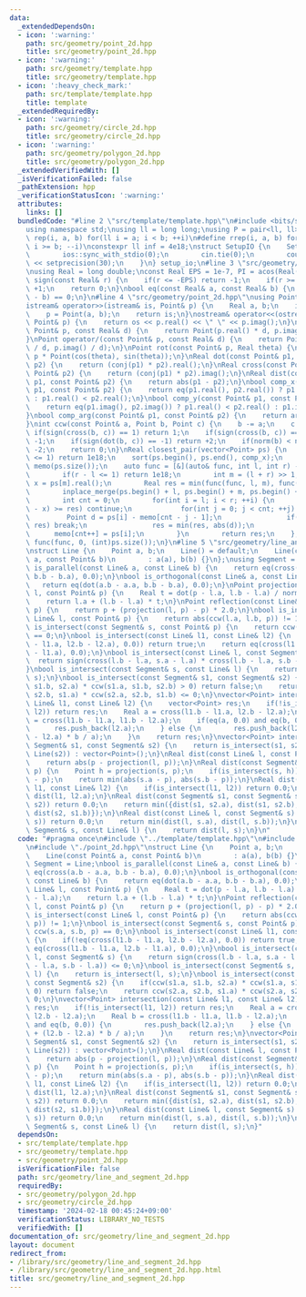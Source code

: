 ```yaml
---
data:
  _extendedDependsOn:
  - icon: ':warning:'
    path: src/geometry/point_2d.hpp
    title: src/geometry/point_2d.hpp
  - icon: ':warning:'
    path: src/geometry/template.hpp
    title: src/geometry/template.hpp
  - icon: ':heavy_check_mark:'
    path: src/template/template.hpp
    title: template
  _extendedRequiredBy:
  - icon: ':warning:'
    path: src/geometry/circle_2d.hpp
    title: src/geometry/circle_2d.hpp
  - icon: ':warning:'
    path: src/geometry/polygon_2d.hpp
    title: src/geometry/polygon_2d.hpp
  _extendedVerifiedWith: []
  _isVerificationFailed: false
  _pathExtension: hpp
  _verificationStatusIcon: ':warning:'
  attributes:
    links: []
  bundledCode: "#line 2 \"src/template/template.hpp\"\n#include <bits/stdc++.h>\n\
    using namespace std;\nusing ll = long long;\nusing P = pair<ll, ll>;\n#define\
    \ rep(i, a, b) for(ll i = a; i < b; ++i)\n#define rrep(i, a, b) for(ll i = a;\
    \ i >= b; --i)\nconstexpr ll inf = 4e18;\nstruct SetupIO {\n    SetupIO() {\n\
    \        ios::sync_with_stdio(0);\n        cin.tie(0);\n        cout << fixed\
    \ << setprecision(30);\n    }\n} setup_io;\n#line 3 \"src/geometry/template.hpp\"\
    \nusing Real = long double;\nconst Real EPS = 1e-7, PI = acos(Real(-1.0));\nint\
    \ sign(const Real& r) {\n    if(r <= -EPS) return -1;\n    if(r >= +EPS) return\
    \ +1;\n    return 0;\n}\nbool eq(const Real& a, const Real& b) {\n    return sign(a\
    \ - b) == 0;\n}\n#line 4 \"src/geometry/point_2d.hpp\"\nusing Point = complex<Real>;\n\
    istream& operator>>(istream& is, Point& p) {\n    Real a, b;\n    is >> a >> b;\n\
    \    p = Point(a, b);\n    return is;\n}\nostream& operator<<(ostream& os, const\
    \ Point& p) {\n    return os << p.real() << \" \" << p.imag();\n}\nPoint operator*(const\
    \ Point& p, const Real& d) {\n    return Point(p.real() * d, p.imag() * d);\n\
    }\nPoint operator/(const Point& p, const Real& d) {\n    return Point(p.real()\
    \ / d, p.imag() / d);\n}\nPoint rot(const Point& p, Real theta) {\n    return\
    \ p * Point(cos(theta), sin(theta));\n}\nReal dot(const Point& p1, const Point&\
    \ p2) {\n    return (conj(p1) * p2).real();\n}\nReal cross(const Point& p1, const\
    \ Point& p2) {\n    return (conj(p1) * p2).imag();\n}\nReal dist(const Point&\
    \ p1, const Point& p2) {\n    return abs(p1 - p2);\n}\nbool comp_x(const Point&\
    \ p1, const Point& p2) {\n    return eq(p1.real(), p2.real()) ? p1.imag() < p2.imag()\
    \ : p1.real() < p2.real();\n}\nbool comp_y(const Point& p1, const Point& p2) {\n\
    \    return eq(p1.imag(), p2.imag()) ? p1.real() < p2.real() : p1.imag() < p2.imag();\n\
    }\nbool comp_arg(const Point& p1, const Point& p2) {\n    return arg(p1) < arg(p2);\n\
    }\nint ccw(const Point& a, Point b, Point c) {\n    b -= a;\n    c -= a;\n   \
    \ if(sign(cross(b, c)) == 1) return 1;\n    if(sign(cross(b, c)) == -1) return\
    \ -1;\n    if(sign(dot(b, c)) == -1) return +2;\n    if(norm(b) < norm(c)) return\
    \ -2;\n    return 0;\n}\nReal closest_pair(vector<Point> ps) {\n    if((int)ps.size()\
    \ <= 1) return 1e18;\n    sort(ps.begin(), ps.end(), comp_x);\n    vector<Point>\
    \ memo(ps.size());\n    auto func = [&](auto& func, int l, int r) -> Real {\n\
    \        if(r - l <= 1) return 1e18;\n        int m = (l + r) >> 1;\n        Real\
    \ x = ps[m].real();\n        Real res = min(func(func, l, m), func(func, m, r));\n\
    \        inplace_merge(ps.begin() + l, ps.begin() + m, ps.begin() + r, comp_y);\n\
    \        int cnt = 0;\n        for(int i = l; i < r; ++i) {\n            if(abs(ps[i].real()\
    \ - x) >= res) continue;\n            for(int j = 0; j < cnt; ++j) {\n       \
    \         Point d = ps[i] - memo[cnt - j - 1];\n                if(d.imag() >=\
    \ res) break;\n                res = min(res, abs(d));\n            }\n      \
    \      memo[cnt++] = ps[i];\n        }\n        return res;\n    };\n    return\
    \ func(func, 0, (int)ps.size());\n}\n#line 5 \"src/geometry/line_and_segment_2d.hpp\"\
    \nstruct Line {\n    Point a, b;\n    Line() = default;\n    Line(const Point&\
    \ a, const Point& b)\n        : a(a), b(b) {}\n};\nusing Segment = Line;\nbool\
    \ is_parallel(const Line& a, const Line& b) {\n    return eq(cross(a.b - a.a,\
    \ b.b - b.a), 0.0);\n}\nbool is_orthogonal(const Line& a, const Line& b) {\n \
    \   return eq(dot(a.b - a.a, b.b - b.a), 0.0);\n}\nPoint projection(const Line&\
    \ l, const Point& p) {\n    Real t = dot(p - l.a, l.b - l.a) / norm(l.b - l.a);\n\
    \    return l.a + (l.b - l.a) * t;\n}\nPoint reflection(const Line& l, const Point&\
    \ p) {\n    return p + (projection(l, p) - p) * 2.0;\n}\nbool is_intersect(const\
    \ Line& l, const Point& p) {\n    return abs(ccw(l.a, l.b, p)) != 1;\n}\nbool\
    \ is_intersect(const Segment& s, const Point& p) {\n    return ccw(s.a, s.b, p)\
    \ == 0;\n}\nbool is_intersect(const Line& l1, const Line& l2) {\n    if(!eq(cross(l1.b\
    \ - l1.a, l2.b - l2.a), 0.0)) return true;\n    return eq(cross(l1.b - l1.a, l2.b\
    \ - l1.a), 0.0);\n}\nbool is_intersect(const Line& l, const Segment& s) {\n  \
    \  return sign(cross(l.b - l.a, s.a - l.a) * cross(l.b - l.a, s.b - l.a)) <= 0;\n\
    }\nbool is_intersect(const Segment& s, const Line& l) {\n    return is_intersect(l,\
    \ s);\n}\nbool is_intersect(const Segment& s1, const Segment& s2) {\n    if(ccw(s1.a,\
    \ s1.b, s2.a) * ccw(s1.a, s1.b, s2.b) > 0) return false;\n    return ccw(s2.a,\
    \ s2.b, s1.a) * ccw(s2.a, s2.b, s1.b) <= 0;\n}\nvector<Point> intersection(const\
    \ Line& l1, const Line& l2) {\n    vector<Point> res;\n    if(!is_intersect(l1,\
    \ l2)) return res;\n    Real a = cross(l1.b - l1.a, l2.b - l2.a);\n    Real b\
    \ = cross(l1.b - l1.a, l1.b - l2.a);\n    if(eq(a, 0.0) and eq(b, 0.0)) {\n  \
    \      res.push_back(l2.a);\n    } else {\n        res.push_back(l2.a + (l2.b\
    \ - l2.a) * b / a);\n    }\n    return res;\n}\nvector<Point> intersection(const\
    \ Segment& s1, const Segment& s2) {\n    return is_intersect(s1, s2) ? intersection(Line(s1),\
    \ Line(s2)) : vector<Point>();\n}\nReal dist(const Line& l, const Point& p) {\n\
    \    return abs(p - projection(l, p));\n}\nReal dist(const Segment& s, const Point&\
    \ p) {\n    Point h = projection(s, p);\n    if(is_intersect(s, h)) return abs(h\
    \ - p);\n    return min(abs(s.a - p), abs(s.b - p));\n}\nReal dist(const Line&\
    \ l1, const Line& l2) {\n    if(is_intersect(l1, l2)) return 0.0;\n    return\
    \ dist(l1, l2.a);\n}\nReal dist(const Segment& s1, const Segment& s2) {\n    if(is_intersect(s1,\
    \ s2)) return 0.0;\n    return min({dist(s1, s2.a), dist(s1, s2.b), dist(s2, s1.a),\
    \ dist(s2, s1.b)});\n}\nReal dist(const Line& l, const Segment& s) {\n    if(is_intersect(l,\
    \ s)) return 0.0;\n    return min(dist(l, s.a), dist(l, s.b));\n}\nReal dist(const\
    \ Segment& s, const Line& l) {\n    return dist(l, s);\n}\n"
  code: "#pragma once\n#include \"../template/template.hpp\"\n#include \"./template.hpp\"\
    \n#include \"./point_2d.hpp\"\nstruct Line {\n    Point a, b;\n    Line() = default;\n\
    \    Line(const Point& a, const Point& b)\n        : a(a), b(b) {}\n};\nusing\
    \ Segment = Line;\nbool is_parallel(const Line& a, const Line& b) {\n    return\
    \ eq(cross(a.b - a.a, b.b - b.a), 0.0);\n}\nbool is_orthogonal(const Line& a,\
    \ const Line& b) {\n    return eq(dot(a.b - a.a, b.b - b.a), 0.0);\n}\nPoint projection(const\
    \ Line& l, const Point& p) {\n    Real t = dot(p - l.a, l.b - l.a) / norm(l.b\
    \ - l.a);\n    return l.a + (l.b - l.a) * t;\n}\nPoint reflection(const Line&\
    \ l, const Point& p) {\n    return p + (projection(l, p) - p) * 2.0;\n}\nbool\
    \ is_intersect(const Line& l, const Point& p) {\n    return abs(ccw(l.a, l.b,\
    \ p)) != 1;\n}\nbool is_intersect(const Segment& s, const Point& p) {\n    return\
    \ ccw(s.a, s.b, p) == 0;\n}\nbool is_intersect(const Line& l1, const Line& l2)\
    \ {\n    if(!eq(cross(l1.b - l1.a, l2.b - l2.a), 0.0)) return true;\n    return\
    \ eq(cross(l1.b - l1.a, l2.b - l1.a), 0.0);\n}\nbool is_intersect(const Line&\
    \ l, const Segment& s) {\n    return sign(cross(l.b - l.a, s.a - l.a) * cross(l.b\
    \ - l.a, s.b - l.a)) <= 0;\n}\nbool is_intersect(const Segment& s, const Line&\
    \ l) {\n    return is_intersect(l, s);\n}\nbool is_intersect(const Segment& s1,\
    \ const Segment& s2) {\n    if(ccw(s1.a, s1.b, s2.a) * ccw(s1.a, s1.b, s2.b) >\
    \ 0) return false;\n    return ccw(s2.a, s2.b, s1.a) * ccw(s2.a, s2.b, s1.b) <=\
    \ 0;\n}\nvector<Point> intersection(const Line& l1, const Line& l2) {\n    vector<Point>\
    \ res;\n    if(!is_intersect(l1, l2)) return res;\n    Real a = cross(l1.b - l1.a,\
    \ l2.b - l2.a);\n    Real b = cross(l1.b - l1.a, l1.b - l2.a);\n    if(eq(a, 0.0)\
    \ and eq(b, 0.0)) {\n        res.push_back(l2.a);\n    } else {\n        res.push_back(l2.a\
    \ + (l2.b - l2.a) * b / a);\n    }\n    return res;\n}\nvector<Point> intersection(const\
    \ Segment& s1, const Segment& s2) {\n    return is_intersect(s1, s2) ? intersection(Line(s1),\
    \ Line(s2)) : vector<Point>();\n}\nReal dist(const Line& l, const Point& p) {\n\
    \    return abs(p - projection(l, p));\n}\nReal dist(const Segment& s, const Point&\
    \ p) {\n    Point h = projection(s, p);\n    if(is_intersect(s, h)) return abs(h\
    \ - p);\n    return min(abs(s.a - p), abs(s.b - p));\n}\nReal dist(const Line&\
    \ l1, const Line& l2) {\n    if(is_intersect(l1, l2)) return 0.0;\n    return\
    \ dist(l1, l2.a);\n}\nReal dist(const Segment& s1, const Segment& s2) {\n    if(is_intersect(s1,\
    \ s2)) return 0.0;\n    return min({dist(s1, s2.a), dist(s1, s2.b), dist(s2, s1.a),\
    \ dist(s2, s1.b)});\n}\nReal dist(const Line& l, const Segment& s) {\n    if(is_intersect(l,\
    \ s)) return 0.0;\n    return min(dist(l, s.a), dist(l, s.b));\n}\nReal dist(const\
    \ Segment& s, const Line& l) {\n    return dist(l, s);\n}"
  dependsOn:
  - src/template/template.hpp
  - src/geometry/template.hpp
  - src/geometry/point_2d.hpp
  isVerificationFile: false
  path: src/geometry/line_and_segment_2d.hpp
  requiredBy:
  - src/geometry/polygon_2d.hpp
  - src/geometry/circle_2d.hpp
  timestamp: '2024-02-18 00:45:24+09:00'
  verificationStatus: LIBRARY_NO_TESTS
  verifiedWith: []
documentation_of: src/geometry/line_and_segment_2d.hpp
layout: document
redirect_from:
- /library/src/geometry/line_and_segment_2d.hpp
- /library/src/geometry/line_and_segment_2d.hpp.html
title: src/geometry/line_and_segment_2d.hpp
---
```

